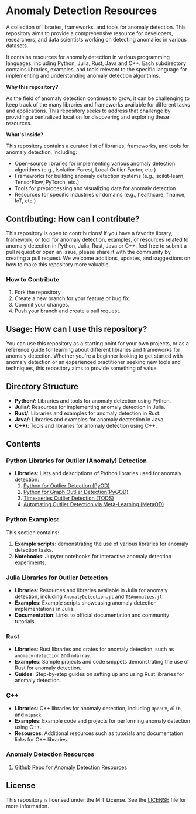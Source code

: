 # Anomaly Detection Resources

A collection of libraries, frameworks, and tools for anomaly detection. This repository aims to provide a comprehensive resource for developers, researchers, and data scientists working on detecting anomalies in 
various datasets.

It contains resources for anomaly detection in various programming languages, including Python, Julia, Rust, Java and C++. Each subdirectory contains libraries, examples, and tools relevant to the specific language for implementing and understanding anomaly detection algorithms.

**Why this repository?**

As the field of anomaly detection continues to grow, it can be challenging to keep track of the many libraries 
and frameworks available for different tasks and applications. This repository seeks to address that challenge by providing a centralized location for discovering and exploring these resources.

**What's inside?**

This repository contains a curated list of libraries, frameworks, and tools for anomaly detection, including:

* Open-source libraries for implementing various anomaly detection algorithms (e.g., Isolation Forest, Local 
Outlier Factor, etc.)
* Frameworks for building anomaly detection systems (e.g., scikit-learn, TensorFlow, PyTorch, etc.)
* Tools for preprocessing and visualizing data for anomaly detection
* Resources for specific industries or domains (e.g., healthcare, finance, IoT, etc.)

## Contributing: **How can I contribute?**

This repository is open to contributions! If you have a favorite library, framework, or tool for anomaly detection, examples, or resources related to anomaly detection in Python, Julia, Rust, Java or C++, feel free to submit a pull request or open an issue, please share it with the community by creating a pull request. We welcome additions, updates, and suggestions on how to make this repository more valuable.


### How to Contribute

1. Fork the repository.
2. Create a new branch for your feature or bug fix.
3. Commit your changes.
4. Push your branch and create a pull request.


## Usage: **How can I use this repository?**

You can use this repository as a starting point for your own projects, or as a reference guide for learning 
about different libraries and frameworks for anomaly detection. Whether you're a beginner looking to get 
started with anomaly detection or an experienced practitioner seeking new tools and techniques, this 
repository aims to provide something of value.


## Directory Structure

- **Python/**: Libraries and tools for anomaly detection using Python.
- **Julia/**: Resources for implementing anomaly detection in Julia.
- **Rust/**: Libraries and examples for anomaly detection in Rust.
- **Java/**: Libraries and examples for anomaly dectection in Java.
- **C++/**: Tools and libraries for anomaly detection using C++.

## Contents

### Python Libraries for Outlier (Anomaly) Detection

- **Libraries**: Lists and descriptions of Python libraries used for anomaly detection:
	1. [Python for Outlier Detection (PyOD)](https://pyod.readthedocs.io/en/latest/)
	2. [Python for Graph Outlier Detection(PyGOD)](https://docs.pygod.org/en/latest/)
	3. [Time-series Outlier Detection (TODS)](https://tods-doc.github.io/)
	4. [Automating Outlier Detection via Meta-Learning (MetaOD)](https://github.com/yzhao062/MetaOD?tab=readme-ov-file)


### Python Examples:

This section contains:

1. **Example scripts**: demonstrating the use of various libraries for anomaly detection tasks.
2. **Notebooks**: Jupyter notebooks for interactive anomaly detection experiments.


### Julia Libraries for Outlier Detection

- **Libraries**: Resources and libraries available in Julia for anomaly detection, including `AnomalyDetection.jl` and `TSAnomalies.jl`.
- **Examples**: Example scripts showcasing anomaly detection implementations in Julia.
- **Documentation**: Links to official documentation and community tutorials.

### Rust

- **Libraries**: Rust libraries and crates for anomaly detection, such as `anomaly-detection` and `ndarray`.
- **Examples**: Sample projects and code snippets demonstrating the use of Rust for anomaly detection.
- **Guides**: Step-by-step guides on setting up and using Rust libraries for anomaly detection.

### C++

- **Libraries**: C++ libraries for anomaly detection, including `OpenCV`, `dlib`, and `mlpack`.
- **Examples**: Example code and projects for performing anomaly detection using C++.
- **Resources**: Additional resources such as tutorials and documentation links for C++ libraries.



### Anomaly Detection Resources 

1. [Github Repo for Anomaly Detection Resources](https://github.com/yzhao062/anomaly-detection-resources)





## License

This repository is licensed under the MIT License. See the [LICENSE](LICENSE) file for more information.

